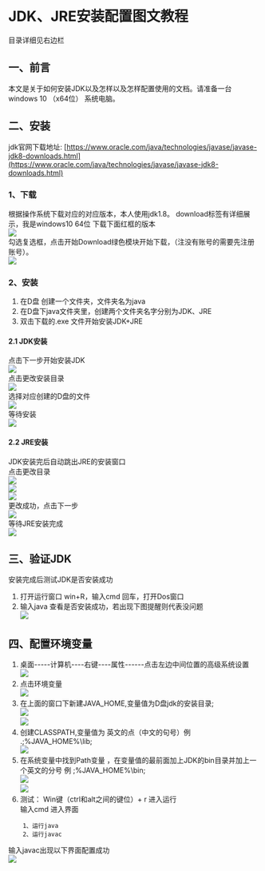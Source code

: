 # JDK、JRE安装配置图文教程
目录详细见右边栏
## 一、前言
本文是关于如何安装JDK以及怎样以及怎样配置使用的文档。请准备一台windows 10 （x64位） 系统电脑。  
## 二、安装
jdk官网下载地址: [https://www.oracle.com/java/technologies/javase/javase-jdk8-downloads.html](https://www.oracle.com/java/technologies/javase/javase-jdk8-downloads.html)   
### 1、下载
根据操作系统下载对应的对应版本，本人使用jdk1.8。 download标签有详细展示，我是windows10 64位 下载下面红框的版本  
![](https://cdn.jsdelivr.net/gh/csvf/imagehost/imgs/01.png)  
勾选复选框，点击开始Download绿色模块开始下载，（注没有账号的需要先注册账号）。  
![](https://cdn.jsdelivr.net/gh/csvf/imagehost/imgs/20210303133429.png)  
### 2、安装
1. 在D盘 创建一个文件夹，文件夹名为java
2. 在D盘下java文件夹里，创建两个文件夹名字分别为JDK、JRE
3. 双击下载的.exe 文件开始安装JDK+JRE  
#### 2.1 JDK安装
点击下一步开始安装JDK  
![](https://cdn.jsdelivr.net/gh/csvf/imagehost/imgs/20210303134206.png)  
点击更改安装目录  
![](https://cdn.jsdelivr.net/gh/csvf/imagehost/imgs/20210303134247.png)  
选择对应创建的D盘的文件  
![](https://cdn.jsdelivr.net/gh/csvf/imagehost/imgs/20210303134347.png)  
等待安装  
![](https://cdn.jsdelivr.net/gh/csvf/imagehost/imgs/20210303134425.png)  
#### 2.2 JRE安装
JDK安装完后自动跳出JRE的安装窗口  
点击更改目录  
![](https://cdn.jsdelivr.net/gh/csvf/imagehost/imgs/20210303134519.png)  
![](https://cdn.jsdelivr.net/gh/csvf/imagehost/imgs/20210303134535.png)  
![](https://cdn.jsdelivr.net/gh/csvf/imagehost/imgs/20210303134552.png)  
更改成功，点击下一步  
![](https://cdn.jsdelivr.net/gh/csvf/imagehost/imgs/20210303134616.png)  
等待JRE安装完成  
![](https://cdn.jsdelivr.net/gh/csvf/imagehost/imgs/20210303134640.png)  
## 三、验证JDK
安装完成后测试JDK是否安装成功  
1. 打开运行窗口 win+R，输入cmd 回车，打开Dos窗口  
2. 输入java 查看是否安装成功，若出现下图提醒则代表没问题  
![](https://cdn.jsdelivr.net/gh/csvf/imagehost/imgs/20210303134858.png)  
## 四、配置环境变量
1. 桌面-----计算机----右键----属性------点击左边中间位置的高级系统设置  
![](https://cdn.jsdelivr.net/gh/csvf/imagehost/imgs/20210303144914.png)  
2. 点击环境变量  
![](https://cdn.jsdelivr.net/gh/csvf/imagehost/imgs/20210303144952.png)  
3. 在上面的窗口下新建JAVA_HOME,变量值为D盘jdk的安装目录;  
![](https://cdn.jsdelivr.net/gh/csvf/imagehost/imgs/20210303145057.png)  
![](https://cdn.jsdelivr.net/gh/csvf/imagehost/imgs/20210303145130.png)  
4. 创建CLASSPATH,变量值为 英文的点（中文的句号）例 .;%JAVA_HOME%\lib;  
![](https://cdn.jsdelivr.net/gh/csvf/imagehost/imgs/20210303150311.png)  
5. 在系统变量中找到Path变量 ，在变量值的最前面加上JDK的bin目录并加上一个英文的分号 例 ;%JAVA_HOME%\bin;  
![](https://cdn.jsdelivr.net/gh/csvf/imagehost/imgs/20210303151211.png)  
![](https://cdn.jsdelivr.net/gh/csvf/imagehost/imgs/20210303151404.png)  
6. 测试： 
Win键（ctrl和alt之间的键位）+  r 进入运行   
输入cmd 进入界面  
```
	1、运行java
	2、运行javac
```
输入javac出现以下界面配置成功  
![](https://cdn.jsdelivr.net/gh/csvf/imagehost/imgs/20210303145408.png)

